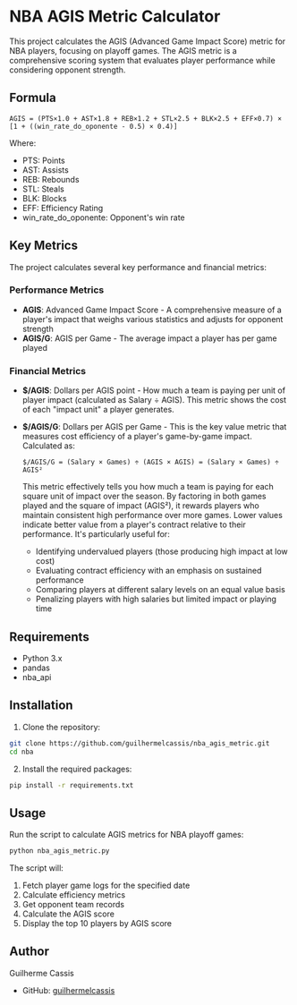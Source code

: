 # NBA AGIS Metric Calculator

This project calculates the AGIS (Advanced Game Impact Score) metric for NBA players, focusing on playoff games. The AGIS metric is a comprehensive scoring system that evaluates player performance while considering opponent strength.

## Formula

```
AGIS = (PTS×1.0 + AST×1.8 + REB×1.2 + STL×2.5 + BLK×2.5 + EFF×0.7) × [1 + ((win_rate_do_oponente - 0.5) × 0.4)]
```

Where:
- PTS: Points
- AST: Assists
- REB: Rebounds
- STL: Steals
- BLK: Blocks
- EFF: Efficiency Rating
- win_rate_do_oponente: Opponent's win rate

## Key Metrics

The project calculates several key performance and financial metrics:

### Performance Metrics

- **AGIS**: Advanced Game Impact Score - A comprehensive measure of a player's impact that weighs various statistics and adjusts for opponent strength
- **AGIS/G**: AGIS per Game - The average impact a player has per game played

### Financial Metrics

- **$/AGIS**: Dollars per AGIS point - How much a team is paying per unit of player impact (calculated as Salary ÷ AGIS). This metric shows the cost of each "impact unit" a player generates.

- **$/AGIS/G**: Dollars per AGIS per Game - This is the key value metric that measures cost efficiency of a player's game-by-game impact. Calculated as:
  ```
  $/AGIS/G = (Salary × Games) ÷ (AGIS × AGIS) = (Salary × Games) ÷ AGIS²
  ```

  This metric effectively tells you how much a team is paying for each square unit of impact over the season. By factoring in both games played and the square of impact (AGIS²), it rewards players who maintain consistent high performance over more games. Lower values indicate better value from a player's contract relative to their performance. It's particularly useful for:
  
  - Identifying undervalued players (those producing high impact at low cost)
  - Evaluating contract efficiency with an emphasis on sustained performance
  - Comparing players at different salary levels on an equal value basis
  - Penalizing players with high salaries but limited impact or playing time

## Requirements

- Python 3.x
- pandas
- nba_api

## Installation

1. Clone the repository:
```bash
git clone https://github.com/guilhermelcassis/nba_agis_metric.git
cd nba
```

2. Install the required packages:
```bash
pip install -r requirements.txt
```

## Usage

Run the script to calculate AGIS metrics for NBA playoff games:
```bash
python nba_agis_metric.py
```

The script will:
1. Fetch player game logs for the specified date
2. Calculate efficiency metrics
3. Get opponent team records
4. Calculate the AGIS score
5. Display the top 10 players by AGIS score

## Author

Guilherme Cassis
- GitHub: [guilhermelcassis](https://github.com/guilhermelcassis) 